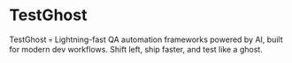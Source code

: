 # TestGhost
TestGhost 💀 Lightning-fast QA automation frameworks powered by AI, built for modern dev workflows. Shift left, ship faster, and test like a ghost.
